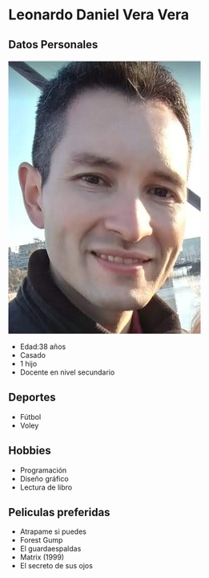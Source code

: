 # Leonardo Daniel Vera Vera

## Datos Personales
![Mi foto de perfil](./img/FotoPerfil.png)

- Edad:38 años
- Casado
- 1 hijo
- Docente en nivel secundario

## Deportes
- Fútbol
- Voley

## Hobbies
- Programación
- Diseño gráfico
- Lectura de libro

## Peliculas preferidas
- Atrapame si puedes
- Forest Gump
- El guardaespaldas
- Matrix (1999)
- El secreto de sus ojos
